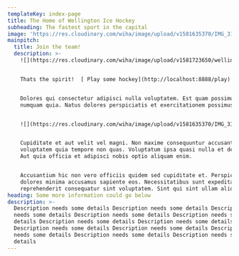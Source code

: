 ```yaml
---
templateKey: index-page
title: The Home of Wellington Ice Hockey
subheading: The fastest sport in the capital
image: 'https://res.cloudinary.com/wiha/image/upload/v1581635370/IMG_3183_jhoftu.jpg'
mainpitch:
  title: Join the team!
  description: >-
    ![](https://res.cloudinary.com/wiha/image/upload/v1581723650/wellington-hockey_nydx3z.jpg)


    Thats the spirit!  [ Play some hockey](http://localhost:8888/play)


    Dolores qui consectetur adipisci nulla voluptatem. Est quam possimus qui
    numquam quia. Natus dolores perspiciatis et exercitationem possimus.


    ![](https://res.cloudinary.com/wiha/image/upload/v1581635370/IMG_3183_jhoftu.jpg)


    Cupiditate et aut velit vel magni. Non maxime consequuntur accusantium
    voluptatem quia tempore non quas. Voluptatum ipsa quasi nulla et delectus.
    Aut quia officia et adipisci nobis optio aliquam enim.


    Accusantium hic non vero officiis quidem sed cupiditate et. Perspiciatis
    dolores minima accusamus sapiente eos. Necessitatibus sunt expedita dolores
    reprehenderit consequatur sint voluptatem. Sint qui sint ullam aliquid.
heading: Some more information could go below
description: >-
  Description needs some details Description needs some details Description
  needs some details Description needs some details Description needs some
  details Description needs some details Description needs some details
  Description needs some details Description needs some details Description
  needs some details Description needs some details Description needs some
  details
---
```


